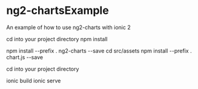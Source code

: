 # ng2-chartsExample
An example of how to use ng2-charts with ionic 2

cd into your project directory
npm install

npm install --prefix . ng2-charts --save
cd src/assets
npm install --prefix . chart.js --save

cd into your project directory

ionic build
ionic serve
